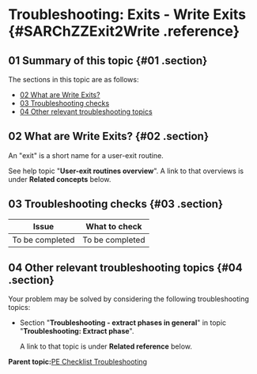 # Troubleshooting: Exits - Write Exits {#SARChZZExit2Write .reference}

## 01 Summary of this topic {#01 .section}

The sections in this topic are as follows:

-   [02 What are Write Exits?](#02)
-   [03 Troubleshooting checks](#03)
-   [04 Other relevant troubleshooting topics](#04)

## 02 What are Write Exits? {#02 .section}

An "exit" is a short name for a user-exit routine.

See help topic "**User-exit routines overview**". A link to that overviews is under **Related concepts** below.

## 03 Troubleshooting checks {#03 .section}

|Issue|What to check|
|-----|-------------|
|To be completed|To be completed|

## 04 Other relevant troubleshooting topics {#04 .section}

Your problem may be solved by considering the following troubleshooting topics:

-   Section "**Troubleshooting - extract phases in general**" in topic "**Troubleshooting: Extract phase**".

    A link to that topic is under **Related reference** below.


**Parent topic:**[PE Checklist Troubleshooting](../html/AAR905PMChecklistTr.md)

